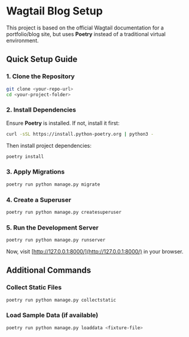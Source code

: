 # Wagtail Blog Setup

This project is based on the official Wagtail documentation for a portfolio/blog site, but uses **Poetry** instead of a traditional virtual environment.

## Quick Setup Guide

### 1. Clone the Repository
```sh
git clone <your-repo-url>
cd <your-project-folder>
```

### 2. Install Dependencies
Ensure **Poetry** is installed. If not, install it first:
```sh
curl -sSL https://install.python-poetry.org | python3 -
```
Then install project dependencies:
```sh
poetry install
```

### 3. Apply Migrations
```sh
poetry run python manage.py migrate
```

### 4. Create a Superuser
```sh
poetry run python manage.py createsuperuser
```

### 5. Run the Development Server
```sh
poetry run python manage.py runserver
```
Now, visit [http://127.0.0.1:8000/](http://127.0.0.1:8000/) in your browser.

## Additional Commands

### Collect Static Files
```sh
poetry run python manage.py collectstatic
```

### Load Sample Data (if available)
```sh
poetry run python manage.py loaddata <fixture-file>
```
